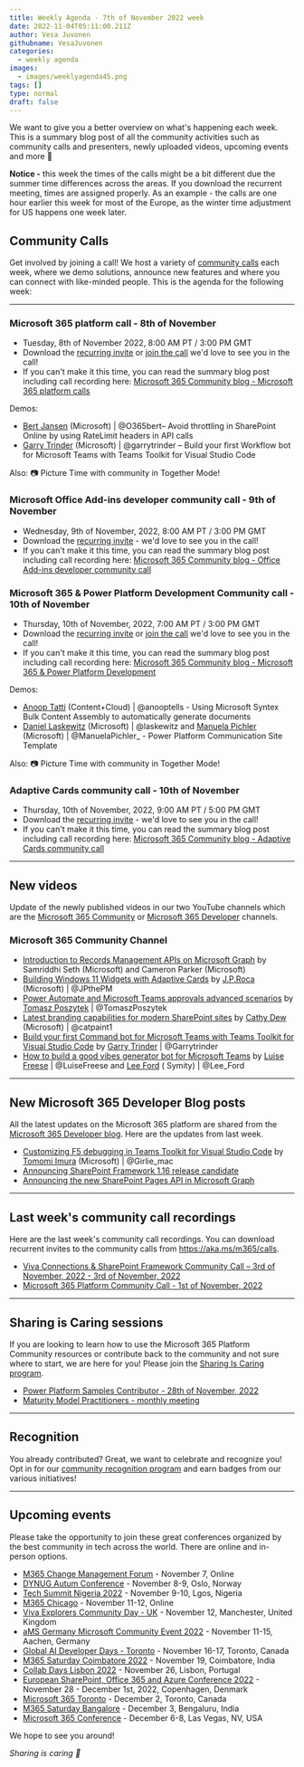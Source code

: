 ```yaml
---
title: Weekly Agenda - 7th of November 2022 week
date: 2022-11-04T05:11:00.211Z
author: Vesa Juvonen
githubname: VesaJuvonen
categories:
  - weekly agenda
images:
  - images/weeklyagenda45.png
tags: []
type: normal
draft: false
---
```


We want to give you a better overview on what's happening each week. This is a summary blog post of all the community activities such as community calls and presenters, newly uploaded videos, upcoming events and more 🚀

**Notice -** this week the times of the calls might be a bit different due the summer time differences across the areas. If you download the recurrent meeting, times are assigned properly. As an example - the calls are one hour earlier this week for most of the Europe, as the winter time adjustment for US happens one week later.

## Community Calls

Get involved by joining a call! We host a variety of [community calls](https://aka.ms/m365/calls) each week, where we demo solutions, announce new features and where you can connect with like-minded people. This is the agenda for the following week:

---

### Microsoft 365 platform call - 8th of November

* Tuesday, 8th of November 2022, 8:00 AM PT / 3:00 PM GMT
* Download the [recurring invite](https://aka.ms/m365-dev-call) or [join the call](https://aka.ms/m365-dev-call-join) we'd love to see you in the call!
* If you can't make it this time, you can read the summary blog post including call recording here: [Microsoft 365 Community blog - Microsoft 365 platform calls](https://pnp.github.io/blog/categories/microsoft-365-platform-call/)

Demos: 

* [Bert Jansen](https://twitter.com/O365bert) (Microsoft) | @O365bert– Avoid throttling in SharePoint Online by using RateLimit headers in API calls
* [Garry Trinder](https://twitter.com/garrytrinder) (Microsoft) | @garrytrinder – Build your first Workflow bot for Microsoft Teams with Teams Toolkit for Visual Studio Code

Also: 📷 Picture Time with community in Together Mode!

### Microsoft Office Add-ins developer community call - 9th of November

* Wednesday, 9th of November, 2022, 8:00 AM PT / 3:00 PM GMT
* Download the [recurring invite](https://aka.ms/officeaddinscommunitycall) - we'd love to see you in the call!
* If you can't make it this time, you can read the summary blog post including call recording here: [Microsoft 365 Community blog - Office Add-ins developer community call](https://pnp.github.io/blog/categories/office-add-in-developer-community-call/)


### Microsoft 365 & Power Platform Development Community call - 10th of November

* Thursday, 10th of November, 2022, 7:00 AM PT / 3:00 PM GMT
* Download the [recurring invite](https://aka.ms/spdev-sig-call) or [join the call](https://aka.ms/spdev-sig-call-join) we'd love to see you in the call!
* If you can't make it this time, you can read the summary blog post including call recording here: [Microsoft 365 Community blog - Microsoft 365 & Power Platform Development](https://pnp.github.io/blog/categories/microsoft-365-developer-community-call/)

Demos: 

* [Anoop Tatti](http://twitter.com/anooptells) (Content+Cloud) | @anooptells - Using Microsoft Syntex Bulk Content Assembly to automatically generate documents
* [Daniel Laskewitz](https://twitter.com/laskewitz) (Microsoft) | @laskewitz and [Manuela Pichler](https://twitter.com/ManuelaPichler_) (Microsoft) | @ManuelaPichler_ - Power Platform Communication Site Template

Also: 📷 Picture Time with community in Together Mode!

### Adaptive Cards community call - 10th of November

* Thursday, 10th of November, 2022, 9:00 AM PT / 5:00 PM GMT
* Download the [recurring invite](https://aka.ms/adaptivecardscommunitycall) - we'd love to see you in the call!
* If you can't make it this time, you can read the summary blog post including call recording here: [Microsoft 365 Community blog - Adaptive Cards community call](https://pnp.github.io/blog/categories/adaptive-cards-community-call/)

---

## New videos

Update of the newly published videos in our two YouTube channels which are the [Microsoft 365 Community](https://www.youtube.com/channel/UC_mKdhw-V6CeCM7gTo_Iy7w) or [Microsoft 365 Developer](https://www.youtube.com/channel/UCV_6HOhwxYLXAGd-JOqKPoQ) channels.

### Microsoft 365 Community Channel

* [Introduction to Records Management APIs on Microsoft Graph](https://www.youtube.com/watch?v=YpQVlpzvJw4) by Samriddhi Seth (Microsoft) and Cameron Parker (Microsoft) 
* [Building Windows 11 Widgets with Adaptive Cards](https://www.youtube.com/watch?v=7ZB_3TeC-_s) by [J.P.Roca](http://twitter.com/jpthepm) (Microsoft) | @JPthePM
* [Power Automate and Microsoft Teams approvals advanced scenarios](https://www.youtube.com/watch?v=bFEqxMRnSVo) by [Tomasz Poszytek](https://twitter.com/TomaszPoszytek) | @TomaszPoszytek
* [Latest branding capabilities for modern SharePoint sites](https://www.youtube.com/watch?v=4YImHhGmJJ4) by [Cathy Dew](https://twitter.com/catpaint1) (Microsoft) | @catpaint1
* [Build your first Command bot for Microsoft Teams with Teams Toolkit for Visual Studio Code](https://www.youtube.com/watch?v=3skgtkJ1McQ) by [Garry Trinder](https://twitter.com/garrytrinder) | @Garrytrinder
* [How to build a good vibes generator bot for Microsoft Teams](https://www.youtube.com/watch?v=ex76o2E_WfI) by [Luise Freese](https://twitter.com/LuiseFreese) | @LuiseFreese and [Lee Ford](https://twitter.com/lee_ford) ( Symity) | @Lee\_Ford

---

## New Microsoft 365 Developer Blog posts

All the latest updates on the Microsoft 365 platform are shared from the [Microsoft 365 Developer blog](https://devblogs.microsoft.com/microsoft365dev/). Here are the updates from last week.

* [Customizing F5 debugging in Teams Toolkit for Visual Studio Code](https://devblogs.microsoft.com/microsoft365dev/customizing-f5-debugging-in-teams-toolkit-for-visual-studio-code/) by [Tomomi Imura](https://twitter.com/girlie_mac) (Microsoft) | @Girlie\_mac
* [Announcing SharePoint Framework 1.16 release candidate](https://devblogs.microsoft.com/microsoft365dev/updated-preview-of-the-sharepoint-framework-1-16/)
* [Announcing the new SharePoint Pages API in Microsoft Graph](https://devblogs.microsoft.com/microsoft365dev/announcing-the-new-sharepoint-pages-api-in-microsoft-graph/)

---

## Last week's community call recordings

Here are the last week's community call recordings. You can download recurrent invites to the community calls from https://aka.ms/m365/calls.

* [Viva Connections & SharePoint Framework Community Call – 3rd of November, 2022 - 3rd of November, 2022](https://pnp.github.io/blog/microsoft-viva-and-spfx-community-call/2022-11-03/)
* [Microsoft 365 Platform Community Call - 1st of November, 2022](https://pnp.github.io/blog/microsoft-365-platform-community-call/2022-11-01/)

---

## Sharing is Caring sessions

If you are looking to learn how to use the Microsoft 365 Platform Community resources or contribute back to the community and not sure where to start, we are here for you! Please join the [Sharing Is Caring program](https://pnp.github.io/sharing-is-caring/).

* [Power Platform Samples Contributor - 28th of November, 2022](https://forms.office.com/pages/responsepage.aspx?id=KtIy2vgLW0SOgZbwvQuRaXDXyCl9DkBHq4A2OG7uLpdUN0hMNTRPWVVWTkhFTk9QQzhFSTRIS1JLSC4u)
* [Maturity Model Practitioners - monthly meeting](https://aka.ms/mm4m365/invite)

---

## Recognition

You already contributed? Great, we want to celebrate and recognize you! Opt in for our [community recognition program](https://pnp.github.io/recognitionprogram/) and earn badges from our various initiatives! 

---

## Upcoming events

Please take the opportunity to join these great conferences organized by the best community in tech across the world. There are online and in-person options.

* [M365 Change Management Forum](https://www.communitydays.org/event/2022-11-07/m365-change-management-forum#Home) - November 7, Online
* [DYNUG Autum Conference](https://dynug.no/arrangementer/dynug-hostkonferanse-2/) - November 8-9, Oslo, Norway
* [Tech Summit Nigeria 2022](https://www.techsummitnigeria.com/) - November 9-10, Lgos, Nigeria
* [M365 Chicago](https://m365chicago.com/) - November 11-12, Online
* [Viva Explorers Community Day - UK](https://www.vivaexplorers.com/) - November 12, Manchester, United Kingdom
* [aMS Germany Microsoft Community Event 2022](https://www.bechtle.com/de-en/about-bechtle/events/amsgermany) - November 11-15, Aachen, Germany
* [Global AI Developer Days - Toronto](https://globalai.community/) - November 16-17, Toronto, Canada
* [M365 Saturday Coimbatore 2022](https://athen.tech/M365-Saturday-Coimbatore-2022/) - November 19, Coimbatore, India
* [Collab Days Lisbon 2022](https://www.collabdays.org/2022-lisbon/) - November 26, Lisbon, Portugal
* [​​​​​​​European SharePoint, Office 365 and Azure Conference 2022](https://www.sharepointeurope.com/) - November 28 - December 1st, 2022, Copenhagen, Denmark
* [Microsoft 365 Toronto](https://www.communitydays.org/event/2022-12-02/microsoft-365-toronto) - December 2, Toronto, Canada
* [M365 Saturday Bangalore](https://www.communitydays.org/event/2022-12-03/m365-saturday-bangalore-2022) - December 3, Bengaluru, India
* [Microsoft 365 Conference](https://m365conf.com/#!/) - December 6-8, Las Vegas, NV, USA

We hope to see you around!

_Sharing is caring 🧡_
